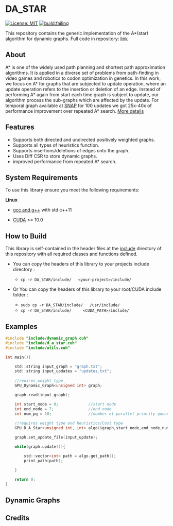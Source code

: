 # DA_STAR

[![License: MIT](https://img.shields.io/badge/License-MIT-yellow.svg)](https://opensource.org/licenses/MIT)
[![build:failing](https://img.shields.io/badge/build-failing-red.svg)](https://github.com/lkoshale/DDP/tree/master/LIB)
<!--[![build:passing](https://img.shields.io/badge/build-passing-brightgreen.svg)](https://github.com/lkoshale/DDP/tree/master/LIB) -->
<!-- [![forthebadge](https://forthebadge.com/images/badges/made-with-c-plus-plus.svg)](https://forthebadge.com) -->

This repository contains the generic implementation of the A*(star) algorithm for dynamic graphs.
Full code in repository: [link](https://github.com/lkoshale/DDP/)

## About
A\* is one of the widely used path planning and shortest path approximation algorithms. It is applied in a diverse set of problems from path-finding in video games and robotics to codon optimization in genetics. In this work, we focus on A\* for graphs that are subjected to update operation, where an update operation refers to the insertion or
deletion of an edge. Instead of performing A\* again from start each time graph is subject to update, our algorithm process the sub-graphs which are affected by the update. For temporal graph available at [SNAP](http://snap.stanford.edu/data)
for 100 updates we got 25x-40x of performance improvement over repeated A* search. [More details](#dynamic-graphs)


## Features
- Supports both directed and undirected positively weighted graphs. 
- Supports all types of heuristics function. 
- Supports insertions/deletions of edges onto the graph.
- Uses Diff CSR to store dynamic graphs.
- improved performance from repeated A* search.

## System Requirements

To use this library ensure you meet the following requirements:

**Linux**

* [gcc and g++](https://gcc.gnu.org/)  with std c++11

* [CUDA](https://developer.nvidia.com/cuda-toolkit) >= 10.0

## How to Build
This library is self-contained in the header files at the [include](https://github.com/lkoshale/DA_STAR/tree/master/include) directory of this repository with all required classes and functions defined.

- You can copy the headers of this library to your projects include directory :
    - ```cp -r DA_STAR/include/   <your-project>/include/```

- Or You can copy the headers of this library to your root/CUDA include folder :

    - ```sudo cp -r DA_STAR/include/   /usr/include/```
    - ```cp -r DA_STAR/include/     <CUDA_PATH>/include/```

## Examples
```c
#include "include/dynamic_graph.cuh"
#include "include/d_a_star.cuh"
#include "include/utils.cuh"

int main(){

    std::string input_graph = "graph.txt";
    std::string input_updates = "updates.txt";
    
    //reuires weight type
    GPU_Dynamic_Graph<unsigned int> graph;

    graph.read(input_graph);

    int start_node = 0;             //start node
    int end_node = 7;               //end node
    int num_pq = 10;                //number of parallel priority queue
    
    //requires weight type and heuristics/Cost type
    GPU_D_A_Star<unsigned int, int> algo(&graph,start_node,end_node,num_pq);

    graph.set_update_file(input_update);

    while(graph.update()){

        std::vector<int> path = algo.get_path();
        print_path(path);
        
    }

    return 0;
}

```


## Dynamic Graphs


## Credits
